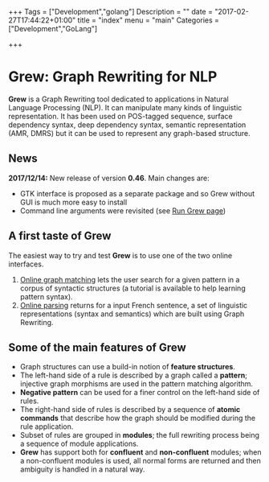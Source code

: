 +++
Tags = ["Development","golang"]
Description = ""
date = "2017-02-27T17:44:22+01:00"
title = "index"
menu = "main"
Categories = ["Development","GoLang"]

+++

# Grew: Graph Rewriting for NLP

**Grew** is a Graph Rewriting tool dedicated to applications in Natural Language Processing (NLP). It can manipulate many kinds of linguistic representation. It has been used on POS-tagged sequence, surface dependency syntax, deep dependency syntax, semantic representation (AMR, DMRS) but it can be used to represent any graph-based structure.

## News
**2017/12/14:** New release of version **0.46**. Main changes are:

 * GTK interface is proposed as a separate package and so Grew without GUI is much more easy to install
 * Command line arguments were revisited (see [Run Grew page](../run))

## A first taste of Grew
The easiest way to try and test **Grew** is to use one of the two online interfaces.

  1. [Online graph matching](http://match.grew.fr) lets the user search for a given pattern in a corpus of syntactic structures (a tutorial is available to help learning pattern syntax).
  2. [Online parsing](http://parse.grew.fr) returns for a input French sentence, a set of linguistic representations (syntax and semantics) which are built using Graph Rewriting.

## Some of the main features of Grew

  * Graph structures can use a build-in notion of **feature structures**.
  * The left-hand side of a rule is described by a graph called a **pattern**; injective graph morphisms are used in the pattern matching algorithm.
  * **Negative pattern** can be used for a finer control on the left-hand side of rules.
  * The right-hand side of rules is described by a sequence of **atomic commands** that describe how the graph should be modified during the rule application.
  * Subset of rules are grouped in **modules**; the full rewriting process being a sequence of module applications.
  * **Grew** has support both for **confluent** and **non-confluent** modules; when a non-confluent modules is used, all normal forms are returned and then ambiguity is handled in a natural way.
